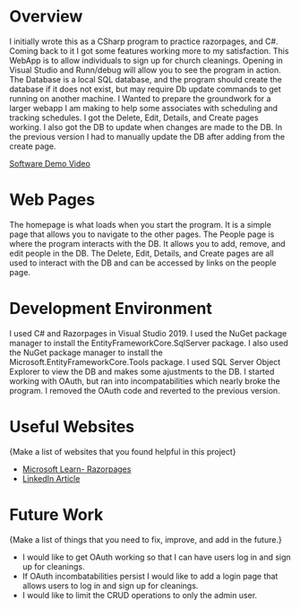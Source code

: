 # Overview

I initially wrote this as a CSharp program to practice razorpages, and C#. Coming back to it I got some features working more to my satisfaction. 
This WebApp is to allow individuals to sign up for church cleanings. Opening in Visual Studio and Runn/debug will allow you to see the program in action.
The Database is a local SQL database, and the program should create the database if it does not exist, but may require Db update commands to get running on another machine.
I Wanted to prepare the groundwork for a larger webapp I am making to help some associates with scheduling and tracking schedules. 
I got the Delete, Edit, Details, and Create pages working. I also got the DB to update when changes are made to the DB. In the previous version I had to manually update the DB after adding from the create page. 


[Software Demo Video](https://youtu.be/R9muSW2e-78)

# Web Pages

The homepage is what loads when you start the program. It is a simple page that allows you to navigate to the other pages.
The People page is where the program interacts with the DB. It allows you to add, remove, and edit people in the DB.
The Delete, Edit, Details, and Create pages are all used to interact with the DB and can be accessed by links on the people page.

# Development Environment

I used C# and Razorpages in Visual Studio 2019. I used the NuGet package manager to install the EntityFrameworkCore.SqlServer package.
I also used the NuGet package manager to install the Microsoft.EntityFrameworkCore.Tools package.
I used SQL Server Object Explorer to view the DB and makes some ajustments to the DB.
I started working with OAuth, but ran into incompatabilities which nearly broke the program. I removed the OAuth code and reverted to the previous version.

# Useful Websites

{Make a list of websites that you found helpful in this project}
* [Microsoft Learn- Razorpages](https://learn.microsoft.com/en-us/aspnet/core/razor-pages/?view=aspnetcore-8.0&tabs=visual-studio)
* [LinkedIn Article](https://www.linkedin.com/pulse/razor-pages-vs-mvc-which-one-better-your-project-anar-solutions/)

# Future Work

{Make a list of things that you need to fix, improve, and add in the future.}
* I would like to get OAuth working so that I can have users log in and sign up for cleanings.
* If OAuth incombatabilities persist I would like to add a login page that allows users to log in and sign up for cleanings.
* I would like to limit the CRUD operations to only the admin user.